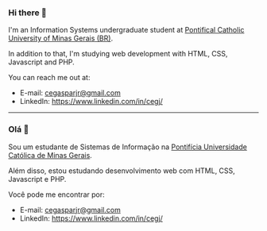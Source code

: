 ### Hi there 👋

I'm an Information Systems undergraduate student at [Pontifical Catholic University of Minas Gerais (BR)](http://portal.pucminas.br/ari/index_padrao.php?pagina=1908).

In addition to that, I'm studying web development with HTML, CSS, Javascript and PHP.

You can reach me out at:

- E-mail: cegasparjr@gmail.com
- LinkedIn: https://www.linkedin.com/in/cegj/


__________________

### Olá 👋

Sou um estudante de Sistemas de Informação na [Pontifícia Universidade Católica de Minas Gerais](https://www.pucminas.br/PucVirtual/Graduacao/Paginas/Sistemas-de-Informacao-Bacharelado.aspx).

Além disso, estou estudando desenvolvimento web com HTML, CSS, Javascript e PHP.

Você pode me encontrar por: 

- E-mail: cegasparjr@gmail.com
- LinkedIn: https://www.linkedin.com/in/cegj/


<!--
**cegj/cegj** is a ✨ _special_ ✨ repository because its `README.md` (this file) appears on your GitHub profile.

Here are some ideas to get you started:

- 🔭 I’m currently working on ...
- 🌱 I’m currently learning ...
- 👯 I’m looking to collaborate on ...
- 🤔 I’m looking for help with ...
- 💬 Ask me about ...
- 📫 How to reach me: ...
- 😄 Pronouns: ...
- ⚡ Fun fact: ...
-->
